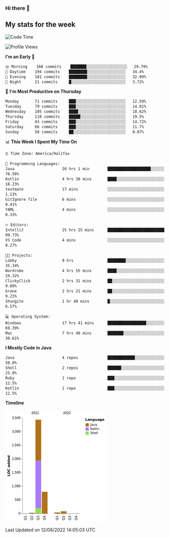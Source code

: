 ### Hi there 👋

## My stats for the week
<!--START_SECTION:waka-->
![Code Time](http://img.shields.io/badge/Code%20Time-268%20hrs%2055%20mins-blue)

![Profile Views](http://img.shields.io/badge/Profile%20Views-0-blue)

**I'm an Early 🐤** 

```text
🌞 Morning    168 commits    ███████░░░░░░░░░░░░░░░░░░   29.79% 
🌆 Daytime    194 commits    ████████░░░░░░░░░░░░░░░░░   34.4% 
🌃 Evening    181 commits    ████████░░░░░░░░░░░░░░░░░   32.09% 
🌙 Night      21 commits     █░░░░░░░░░░░░░░░░░░░░░░░░   3.72%

```
📅 **I'm Most Productive on Thursday** 

```text
Monday       71 commits     ███░░░░░░░░░░░░░░░░░░░░░░   12.59% 
Tuesday      79 commits     ███░░░░░░░░░░░░░░░░░░░░░░   14.01% 
Wednesday    105 commits    ████░░░░░░░░░░░░░░░░░░░░░   18.62% 
Thursday     110 commits    █████░░░░░░░░░░░░░░░░░░░░   19.5% 
Friday       83 commits     ███░░░░░░░░░░░░░░░░░░░░░░   14.72% 
Saturday     66 commits     ███░░░░░░░░░░░░░░░░░░░░░░   11.7% 
Sunday       50 commits     ██░░░░░░░░░░░░░░░░░░░░░░░   8.87%

```


📊 **This Week I Spent My Time On** 

```text
⌚︎ Time Zone: America/Halifax

💬 Programming Languages: 
Java                     20 hrs 1 min        ███████████████████░░░░░░   78.56% 
Kotlin                   4 hrs 38 mins       ████░░░░░░░░░░░░░░░░░░░░░   18.23% 
textmate                 17 mins             ░░░░░░░░░░░░░░░░░░░░░░░░░   1.13% 
GitIgnore file           6 mins              ░░░░░░░░░░░░░░░░░░░░░░░░░   0.41% 
YAML                     4 mins              ░░░░░░░░░░░░░░░░░░░░░░░░░   0.33%

🔥 Editors: 
IntelliJ                 25 hrs 25 mins      █████████████████████████   99.73% 
VS Code                  4 mins              ░░░░░░░░░░░░░░░░░░░░░░░░░   0.27%

🐱‍💻 Projects: 
Lobby                    9 hrs               ████████░░░░░░░░░░░░░░░░░   35.34% 
Wardrobe                 4 hrs 55 mins       ████░░░░░░░░░░░░░░░░░░░░░   19.32% 
ClickyClick              2 hrs 31 mins       ██░░░░░░░░░░░░░░░░░░░░░░░   9.89% 
brane                    2 hrs 21 mins       ██░░░░░░░░░░░░░░░░░░░░░░░   9.23% 
Shungite                 1 hr 40 mins        █░░░░░░░░░░░░░░░░░░░░░░░░   6.57%

💻 Operating System: 
Windows                  17 hrs 41 mins      █████████████████░░░░░░░░   69.39% 
Mac                      7 hrs 48 mins       ███████░░░░░░░░░░░░░░░░░░   30.61%

```

**I Mostly Code in Java** 

```text
Java                     4 repos             ████████████░░░░░░░░░░░░░   50.0% 
Shell                    2 repos             ██████░░░░░░░░░░░░░░░░░░░   25.0% 
Ruby                     1 repo              ███░░░░░░░░░░░░░░░░░░░░░░   12.5% 
Kotlin                   1 repo              ███░░░░░░░░░░░░░░░░░░░░░░   12.5%

```


**Timeline**

![Chart not found](https://raw.githubusercontent.com/lyndseyy/lyndseyy/main/charts/bar_graph.png) 


 Last Updated on 12/06/2022 14:05:03 UTC
<!--END_SECTION:waka-->
